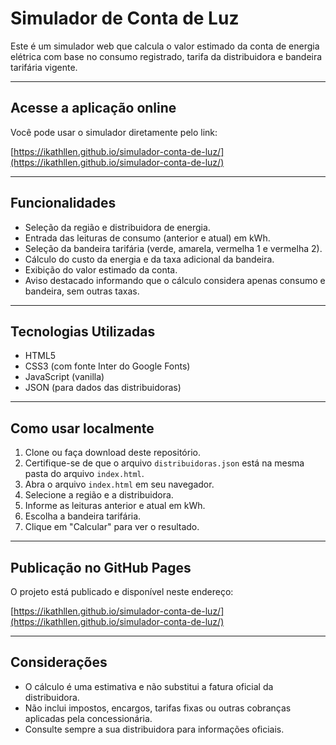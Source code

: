 # Simulador de Conta de Luz

Este é um simulador web que calcula o valor estimado da conta de energia elétrica com base no consumo registrado, tarifa da distribuidora e bandeira tarifária vigente.

---

## Acesse a aplicação online

Você pode usar o simulador diretamente pelo link:

[https://ikathllen.github.io/simulador-conta-de-luz/](https://ikathllen.github.io/simulador-conta-de-luz/)

---

## Funcionalidades

- Seleção da região e distribuidora de energia.
- Entrada das leituras de consumo (anterior e atual) em kWh.
- Seleção da bandeira tarifária (verde, amarela, vermelha 1 e vermelha 2).
- Cálculo do custo da energia e da taxa adicional da bandeira.
- Exibição do valor estimado da conta.
- Aviso destacado informando que o cálculo considera apenas consumo e bandeira, sem outras taxas.

---

## Tecnologias Utilizadas

- HTML5
- CSS3 (com fonte Inter do Google Fonts)
- JavaScript (vanilla)
- JSON (para dados das distribuidoras)

---

## Como usar localmente

1. Clone ou faça download deste repositório.
2. Certifique-se de que o arquivo `distribuidoras.json` está na mesma pasta do arquivo `index.html`.
3. Abra o arquivo `index.html` em seu navegador.
4. Selecione a região e a distribuidora.
5. Informe as leituras anterior e atual em kWh.
6. Escolha a bandeira tarifária.
7. Clique em "Calcular" para ver o resultado.

---

## Publicação no GitHub Pages

O projeto está publicado e disponível neste endereço:

[https://ikathllen.github.io/simulador-conta-de-luz/](https://ikathllen.github.io/simulador-conta-de-luz/)

---

## Considerações

- O cálculo é uma estimativa e não substitui a fatura oficial da distribuidora.
- Não inclui impostos, encargos, tarifas fixas ou outras cobranças aplicadas pela concessionária.
- Consulte sempre a sua distribuidora para informações oficiais.

